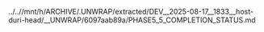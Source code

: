 ../..//mnt/h/ARCHIVE/.UNWRAP/extracted/DEV__2025-08-17__1833__host-duri-head/__UNWRAP/6097aab89a/PHASE5_5_COMPLETION_STATUS.md